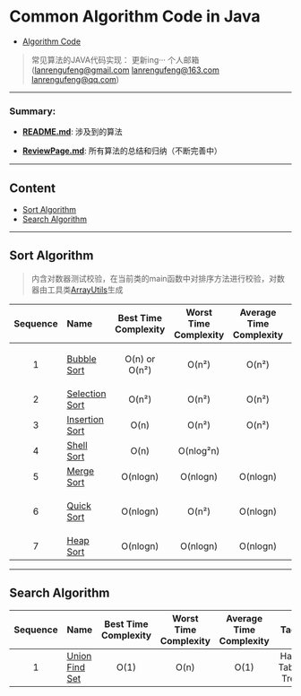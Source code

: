 # Common Algorithm Code in Java

* [Algorithm Code](https://github.com/lanrengufeng/AlgorithmCode)

> 常见算法的JAVA代码实现：  更新ing···
个人邮箱(lanrengufeng@gmail.com  lanrengufeng@163.com  lanrengufeng@qq.com)

***********************
 
### Summary:
- **[README.md](https://github.com/lanrengufeng/AlgorithmCode/blob/master/README.md)**: 涉及到的算法

- **[ReviewPage.md](https://github.com/lanrengufeng/AlgorithmCode/blob/master/ReviewPage.md)**: 所有算法的总结和归纳（不断完善中）


**************************************************

## Content

<!--GFM-TOC -->

- [Sort Algorithm](#sort-algorithm)
- [Search Algorithm](#search-algorithm)

<!--GFM-TOC -->

--------------------

## Sort Algorithm
> 内含对数器测试校验，在当前类的main函数中对排序方法进行校验，对数器由工具类[ArrayUtils](https://github.com/lanrengufeng/AlgorithmCode/blob/master/src/utils/ArrayUtils.java)生成

| Sequence | Name     | Best Time Complexity | Worst Time Complexity | Average Time Complexity |Stable | Others |
|:--------:|:---------|:--------------------:|:---------------------:|:-----------------------:|:-----:|:------:|
|1|[Bubble Sort](https://github.com/lanrengufeng/AlgorithmCode/blob/master/src/sort/BubbleSort.java)| O(n) or O(n²)| O(n²) | O(n²)| Y | 常规版和优化版 |
|2|[Selection Sort](https://github.com/lanrengufeng/AlgorithmCode/blob/master/src/sort/SelectionSort.java)| O(n²)| O(n²) | O(n²)| N | |
|3|[Insertion Sort](https://github.com/lanrengufeng/AlgorithmCode/blob/master/src/sort/InsertionSort.java)| O(n)| O(n²) | O(n²)| Y | |
|4|[Shell Sort](https://github.com/lanrengufeng/AlgorithmCode/blob/master/src/sort/ShellSort.java)| O(n) | O(nlog²n) |  | N | |
|5|[Merge Sort](https://github.com/lanrengufeng/AlgorithmCode/blob/master/src/sort/MergeSort.java)| O(nlogn) | O(nlogn) | O(nlogn) | Y | |
|6|[Quick Sort](https://github.com/lanrengufeng/AlgorithmCode/blob/master/src/sort/QuickSort.java)| O(nlogn) | O(n²) | O(nlogn) | N | 经过优化的随机快排 |
|7|[Heap Sort](https://github.com/lanrengufeng/AlgorithmCode/blob/master/src/sort/HeapSort.java)| O(nlogn) | O(nlogn) | O(nlogn) | N | |


**************************************************

## Search Algorithm

| Sequence | Name     | Best Time Complexity | Worst Time Complexity | Average Time Complexity | Tags | Others |
|:--------:|:---------|:--------------------:|:---------------------:|:-----------------------:|:-----:|:------:|
|1|[Union Find Set](https://github.com/lanrengufeng/AlgorithmCode/blob/master/src/search/UnionFind.java)| O(1) | O(n) | O(1)| Hash Table, Tree | 并查集 |
